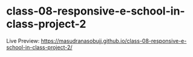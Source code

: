 # class-08-responsive-e-school-in-class-project-2


Live Preview: https://masudranasobujj.github.io/class-08-responsive-e-school-in-class-project-2/
